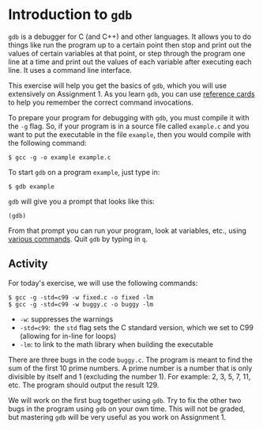 # Introduction to `gdb`

`gdb` is a debugger for C (and C++) and other languages. It allows you to do things like run the program up to a certain point then stop and print out the values of certain variables at that point, or step through the program one line at a time and print out the values of each variable after executing each line. It uses a command line interface.

This exercise will help you get the basics of `gdb`, which you will use extensively on Assignment 1. As you learn `gdb`, you can use [reference cards](https://gabriellesc.github.io/teaching/resources/GDB-cheat-sheet.pdf) to help you remember the correct command invocations.

To prepare your program for debugging with `gdb`, you must compile it with the `-g` flag. So, if your program is in a source file called `example.c` and you want to put the executable in the file `example`, then you would compile with the following command:

```console
$ gcc -g -o example example.c
```

To start `gdb` on a program `example`, just type in:

```console
$ gdb example
```

`gdb` will give you a prompt that looks like this: 

```console
(gdb)
```

From that prompt you can run your program, look at variables, etc., using [various commands](https://gabriellesc.github.io/teaching/resources/GDB-cheat-sheet.pdf). Quit `gdb` by typing in `q`.

## Activity 

For today's exercise, we will use the following commands:

```console
$ gcc -g -std=c99 -w fixed.c -o fixed -lm
$ gcc -g -std=c99 -w buggy.c -o buggy -lm
```

- `-w`: suppresses the warnings
- `-std=c99`:  the `std` flag sets the C standard version, which we set to C99 (allowing for in-line for loops)
- `-lm`: to link to the math library when building the executable

There are three bugs in the code `buggy.c`. The program is meant to find the sum of the first 10 prime numbers. A prime number is a number that is only divisible by itself and 1 (excluding the number 1). For example: 2, 3, 5, 7, 11, etc. The program should output the result 129.

We will work on the first bug together using `gdb`. Try to fix the other two bugs in the program using `gdb` on your own time. This will not be graded, but mastering `gdb` will be very useful as you work on Assignment 1.
